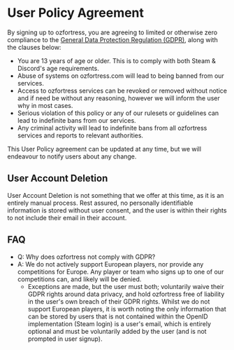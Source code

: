 # User Policy Agreement

By signing up to ozfortress, you are agreeing to limited or otherwise zero compliance to the [General Data Protection Regulation (GDPR)](https://gdpr-info.eu/), along with the clauses below:

- You are 13 years of age or older. This is to comply with both Steam & Discord's age requirements.
- Abuse of systems on ozfortress.com will lead to being banned from our services.
- Access to ozfortress services can be revoked or removed without notice and if need be without any reasoning, however we will inform the user why in most cases.
- Serious violation of this policy or any of our rulesets or guidelines can lead to indefinite bans from our services.
- Any criminal activity will lead to indefinite bans from all ozfortress services and reports to relevant authorities.

This User Policy agreement can be updated at any time, but we will endeavour to notify users about any change.

## User Account Deletion
User Account Deletion is not something that we offer at this time, as it is an entirely manual process. Rest assured, no personally identifiable information is stored without user consent, and the user is within their rights to not include their email in their account.

## FAQ

- Q: Why does ozfortress not comply with GDPR?
- A: We do not actively support European players, nor provide any competitions for Europe. Any player or team who signs up to one of our competitions can, and likely will be denied.
    - Exceptions are made, but the user must both; voluntarily waive their GDPR rights around data privacy, and hold ozfortress free of liability in the user's own breach of their GDPR rights. Whilst we do not support European players, it is worth noting the only information that can be stored by users that is not contained within the OpenID implementation (Steam login) is a user's email, which is entirely optional and must be voluntarily added by the user (and is not prompted in user signup).